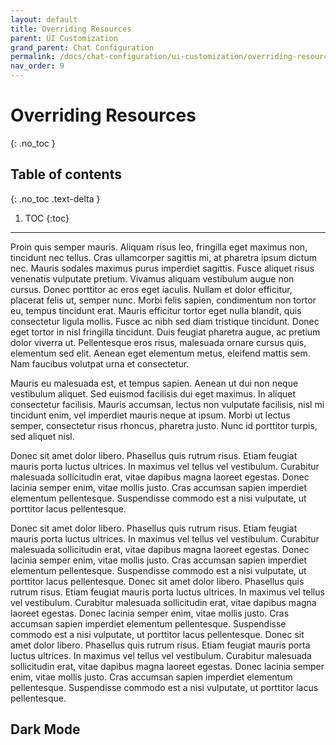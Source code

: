 ```yaml
---
layout: default
title: Overriding Resources
parent: UI Customization
grand_parent: Chat Configuration 
permalink: /docs/chat-configuration/ui-customization/overriding-resources
nav_order: 9
---
```


# Overriding Resources
{: .no_toc }

## Table of contents
{: .no_toc .text-delta }

1. TOC
{:toc}

---

Proin quis semper mauris. Aliquam risus leo, fringilla eget maximus non, tincidunt nec tellus. Cras ullamcorper sagittis mi, at pharetra ipsum dictum nec. 
Mauris sodales maximus purus imperdiet sagittis. 
Fusce aliquet risus venenatis vulputate pretium. Vivamus aliquam vestibulum augue non cursus. Donec porttitor ac eros eget iaculis. Nullam et dolor efficitur, placerat felis ut, semper nunc. 
Morbi felis sapien, condimentum non tortor eu, tempus tincidunt erat. 
Mauris efficitur tortor eget nulla blandit, quis consectetur ligula mollis. 
Fusce ac nibh sed diam tristique tincidunt. 
Donec eget tortor in nisl fringilla tincidunt. 
Duis feugiat pharetra augue, ac pretium dolor viverra ut. 
Pellentesque eros risus, malesuada ornare cursus quis, elementum sed elit. 
Aenean eget elementum metus, eleifend mattis sem. 
Nam faucibus volutpat urna et consectetur.

Mauris eu malesuada est, et tempus sapien. 
Aenean ut dui non neque vestibulum aliquet. Sed euismod facilisis dui eget maximus. 
In aliquet consectetur facilisis. Mauris accumsan, lectus non vulputate facilisis, nisl mi tincidunt enim, vel imperdiet mauris neque at ipsum. 
Morbi ut lectus semper, consectetur risus rhoncus, pharetra justo. 
Nunc id porttitor turpis, sed aliquet nisl.

Donec sit amet dolor libero. Phasellus quis rutrum risus. 
Etiam feugiat mauris porta luctus ultrices. 
In maximus vel tellus vel vestibulum. 
Curabitur malesuada sollicitudin erat, vitae dapibus magna laoreet egestas. 
Donec lacinia semper enim, vitae mollis justo. 
Cras accumsan sapien imperdiet elementum pellentesque. 
Suspendisse commodo est a nisi vulputate, ut porttitor lacus pellentesque.

Donec sit amet dolor libero. Phasellus quis rutrum risus. 
Etiam feugiat mauris porta luctus ultrices. 
In maximus vel tellus vel vestibulum. 
Curabitur malesuada sollicitudin erat, vitae dapibus magna laoreet egestas. 
Donec lacinia semper enim, vitae mollis justo. 
Cras accumsan sapien imperdiet elementum pellentesque. 
Suspendisse commodo est a nisi vulputate, ut porttitor lacus pellentesque.
Donec sit amet dolor libero. Phasellus quis rutrum risus. 
Etiam feugiat mauris porta luctus ultrices. 
In maximus vel tellus vel vestibulum. 
Curabitur malesuada sollicitudin erat, vitae dapibus magna laoreet egestas. 
Donec lacinia semper enim, vitae mollis justo. 
Cras accumsan sapien imperdiet elementum pellentesque. 
Suspendisse commodo est a nisi vulputate, ut porttitor lacus pellentesque.
Donec sit amet dolor libero. Phasellus quis rutrum risus. 
Etiam feugiat mauris porta luctus ultrices. 
In maximus vel tellus vel vestibulum. 
Curabitur malesuada sollicitudin erat, vitae dapibus magna laoreet egestas. 
Donec lacinia semper enim, vitae mollis justo. 
Cras accumsan sapien imperdiet elementum pellentesque. 
Suspendisse commodo est a nisi vulputate, ut porttitor lacus pellentesque.


## Dark Mode